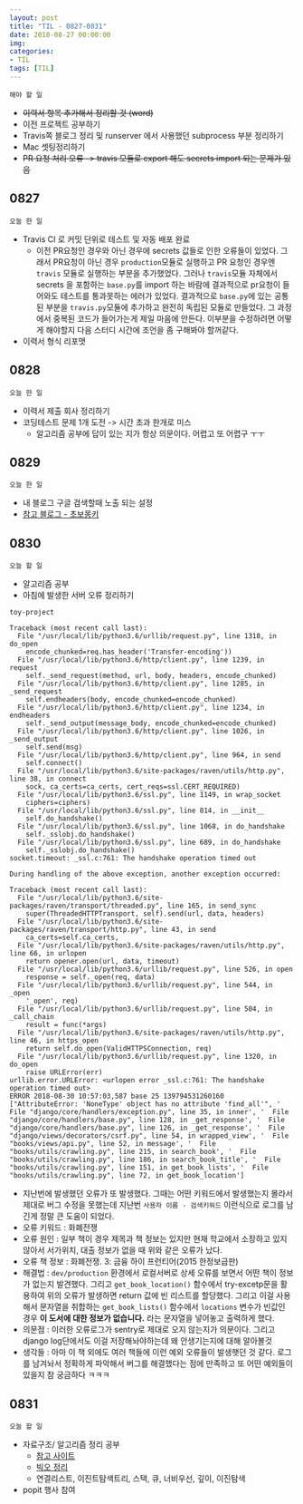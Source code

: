 ```yaml
---
layout: post
title: "TIL - 0827-0831"
date: 2018-08-27 00:00:00
img:
categories:
- TIL
tags: [TIL]
---
```


`해야 할 일`
- <s>이력서 항목 추가해서 정리할 것 (word)</s>
- 이전 프로젝트 공부하기
- Travis쪽 블로그 정리 및 runserver 에서 사용했던 subprocess 부분 정리하기
- Mac 셋팅정리하기
- <s>PR 요청 처리 오류 -> travis 모듈로 export 해도 secrets import 되는 문제가 있음</s>

## 0827
`오늘 한 일`
- Travis CI 로 커밋 단위로 테스트 및 자동 배포 완료
    - 이전 PR요청인 경우와 아닌 경우에 secrets 값들로 인한 오류들이 있었다. 그래서 PR요청이 아닌 경우 `production`모듈로 실행하고 PR 요청인 경우엔 `travis` 모듈로 실행하는 부분을 추가했었다. 그러나 `travis`모듈 자체에서 secrets 을 포함하는 `base.py`를 import 하는 바람에 결과적으로 pr요청이 들어와도 테스트를 통과못하는 에러가 있었다. 결과적으로 `base.py`에 있는 공통된 부분을 `travis.py`모듈에 추가하고 완전히 독립된 모듈로 만들었다. 그 과정에서 중복된 코드가 들어가는게 제일 마음에 안든다. 이부분을 수정하려면 어떻게 해야할지 다음 스터디 시간에 조언을 좀 구해봐야 할꺼같다.
- 이력서 형식 리포맷


## 0828
`오늘 한 일`
- 이력서 제출 회사 정리하기
- 코딩테스트 문제 1개 도전 -> 시간 초과 한개로 미스
    - 알고리즘 공부에 답이 있는 지가 항상 의문이다. 어렵고 또 어렵구 ㅜㅜ

## 0829
`오늘 한 일`
- 내 블로그 구글 검색할때 노출 되는 설정
- [참고 블로그 - 초보몽키](https://wayhome25.github.io/etc/2017/02/20/google-search-sitemap-jekyll/)

## 0830
`오늘 할 일`
- 알고리즘 공부
- 아침에 발생한 서버 오류 정리하기

`toy-project`
```
Traceback (most recent call last):
  File "/usr/local/lib/python3.6/urllib/request.py", line 1318, in do_open
    encode_chunked=req.has_header('Transfer-encoding'))
  File "/usr/local/lib/python3.6/http/client.py", line 1239, in request
    self._send_request(method, url, body, headers, encode_chunked)
  File "/usr/local/lib/python3.6/http/client.py", line 1285, in _send_request
    self.endheaders(body, encode_chunked=encode_chunked)
  File "/usr/local/lib/python3.6/http/client.py", line 1234, in endheaders
    self._send_output(message_body, encode_chunked=encode_chunked)
  File "/usr/local/lib/python3.6/http/client.py", line 1026, in _send_output
    self.send(msg)
  File "/usr/local/lib/python3.6/http/client.py", line 964, in send
    self.connect()
  File "/usr/local/lib/python3.6/site-packages/raven/utils/http.py", line 38, in connect
    sock, ca_certs=ca_certs, cert_reqs=ssl.CERT_REQUIRED)
  File "/usr/local/lib/python3.6/ssl.py", line 1149, in wrap_socket
    ciphers=ciphers)
  File "/usr/local/lib/python3.6/ssl.py", line 814, in __init__
    self.do_handshake()
  File "/usr/local/lib/python3.6/ssl.py", line 1068, in do_handshake
    self._sslobj.do_handshake()
  File "/usr/local/lib/python3.6/ssl.py", line 689, in do_handshake
    self._sslobj.do_handshake()
socket.timeout: _ssl.c:761: The handshake operation timed out

During handling of the above exception, another exception occurred:

Traceback (most recent call last):
  File "/usr/local/lib/python3.6/site-packages/raven/transport/threaded.py", line 165, in send_sync
    super(ThreadedHTTPTransport, self).send(url, data, headers)
  File "/usr/local/lib/python3.6/site-packages/raven/transport/http.py", line 43, in send
    ca_certs=self.ca_certs,
  File "/usr/local/lib/python3.6/site-packages/raven/utils/http.py", line 66, in urlopen
    return opener.open(url, data, timeout)
  File "/usr/local/lib/python3.6/urllib/request.py", line 526, in open
    response = self._open(req, data)
  File "/usr/local/lib/python3.6/urllib/request.py", line 544, in _open
    '_open', req)
  File "/usr/local/lib/python3.6/urllib/request.py", line 504, in _call_chain
    result = func(*args)
  File "/usr/local/lib/python3.6/site-packages/raven/utils/http.py", line 46, in https_open
    return self.do_open(ValidHTTPSConnection, req)
  File "/usr/local/lib/python3.6/urllib/request.py", line 1320, in do_open
    raise URLError(err)
urllib.error.URLError: <urlopen error _ssl.c:761: The handshake operation timed out>
ERROR 2018-08-30 10:57:03,587 base 25 139794531260160 ["AttributeError: 'NoneType' object has no attribute 'find_all'", '  File "django/core/handlers/exception.py", line 35, in inner', '  File "django/core/handlers/base.py", line 128, in _get_response', '  File "django/core/handlers/base.py", line 126, in _get_response', '  File "django/views/decorators/csrf.py", line 54, in wrapped_view', '  File "books/views/api.py", line 52, in message', '  File "books/utils/crawling.py", line 215, in search_book', '  File "books/utils/crawling.py", line 186, in search_book_title', '  File "books/utils/crawling.py", line 151, in get_book_lists', '  File "books/utils/crawling.py", line 72, in get_book_location']
```
- 지난번에 발생했던 오류가 또 발생했다. 그때는 어떤 키워드에서 발생했는지 몰라서 제대로 버그 수정을 못했는데 지난번 `사용자 이름 - 검색키워드` 이런식으로 로그를 남긴게 정말 큰 도움이 되었다.
- 오류 키워드 : 화폐전쟁
- 오류 원인 : 일부 책이 경우 제목과 책 정보는 있지만 현재 학교에서 소장하고 있지 않아서 서가위치, 대출 정보가 없을 때 위와 같은 오류가 났다.
- 오류 책 정보 : 화폐전쟁. 3: 금융 하이 프런티어(2015 한정보급판)
- 해결법 : `dev/production` 환경에서 로컬서버로 상세 오류를 보면서 어떤 책이 정보가 없는지 발견했다. 그리고 `get_book_location()` 함수에서 try-excetp문을 활용하여 위의 오류가 발생하면 return 값에 빈 리스트를 할당했다. 그리고 이걸 사용해서 문자열을 취합하는 `get_book_lists()` 함수에서 `locations` 변수가 빈값인 경우 **이 도서에 대한 정보가 없습니다.** 라는 문자열을 넣어놓고 출력하게 했다.
- 의문점 : 이러한 오류로그가 sentry로 제대로 오지 않는지가 의문이다. 그리고 django log단에서도 이걸 저장해놔야하는데 왜 안생기는지에 대해 알아볼것
- 생각들 : 아마 이 책 외에도 여러 책들에 이런 예외 오류들이 발생햇던 것 같다. 로그를 남겨놔서 정확하게 파악해서 버그를 해결했다는 점에 만족하고 또 어떤 예외들이 있을지 참 궁금하다 ㅋㅋㅋ


## 0831
`오늘 할 일`
- 자료구조/ 알고리즘 정리 공부
    - [참고 사이트](http://12bme.tistory.com/75)
    - [빅오 정리](https://thebook.io/006950/ch15/01/05-01/)
    - 연결리스트, 이진트탐색트리, 스택, 큐, 너비우선, 깊이, 이진탐색
- popit 행사 참여
